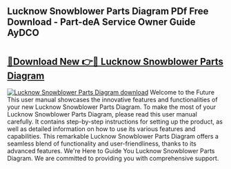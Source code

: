 ## Lucknow Snowblower Parts Diagram PDf Free Download - Part-deA Service Owner Guide AyDCO

# <h2><a href="http://dfk34d.blite.top/?on=Lucknow+Snowblower+Parts+Diagram">🔗Download New 👉🔴 Lucknow Snowblower Parts Diagram</a></h2>

[![Lucknow Snowblower Parts Diagram download](https://i.imgur.com/lujVjoI.png)](http://dfk34d.blite.top/?on=Lucknow+Snowblower+Parts+Diagram)
Welcome to the Future This user manual showcases the innovative features and functionalities of your new Lucknow Snowblower Parts Diagram. To make the most of your Lucknow Snowblower Parts Diagram, please read this user manual carefully. It contains step-by-step instructions for setting up the product, as well as detailed information on how to use its various features and capabilities. This remarkable Lucknow Snowblower Parts Diagram offers a seamless blend of functionality and user-friendliness, thanks to its advanced features. We're Here to Guide You Lucknow Snowblower Parts Diagram. We are committed to providing you with comprehensive support.
